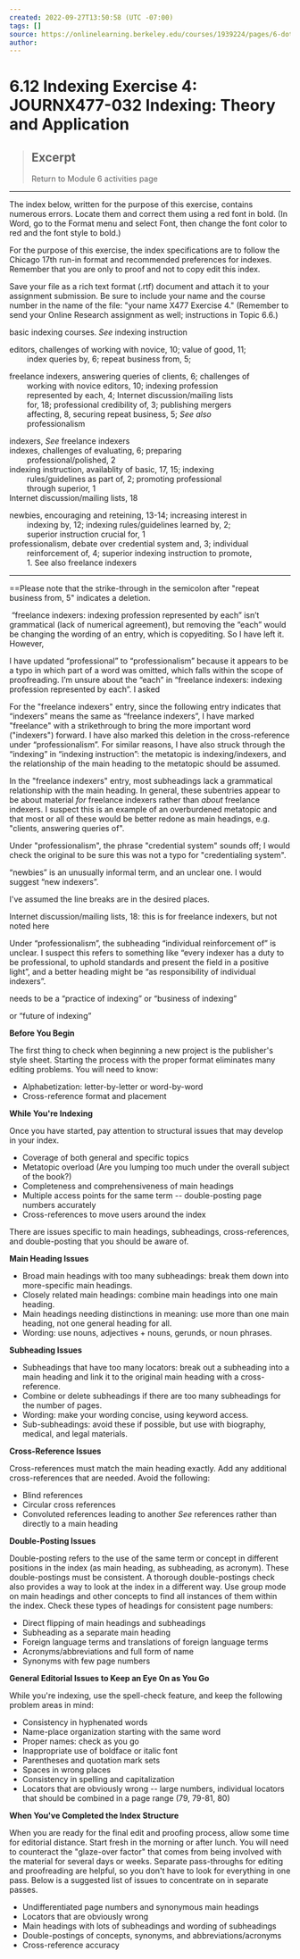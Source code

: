 ```yaml
---
created: 2022-09-27T13:50:58 (UTC -07:00)
tags: []
source: https://onlinelearning.berkeley.edu/courses/1939224/pages/6-dot-12-indexing-exercise-4
author: 
---
```


# 6.12 Indexing Exercise 4: JOURNX477-032 Indexing: Theory and Application

> ## Excerpt
> Return to Module 6 activities page

---
The index below, written for the purpose of this exercise, contains numerous errors. Locate them and correct them using a red font in bold. (In Word, go to the Format menu and select Font, then change the font color to red and the font style to bold.)

For the purpose of this exercise, the index specifications are to follow the Chicago 17th run-in format and recommended preferences for indexes. Remember that you are only to proof and not to copy edit this index.

Save your file as a rich text format (.rtf) document and attach it to your assignment submission. Be sure to include your name and the course number in the name of the file: "your name X477 Exercise 4." (Remember to send your Online Research assignment as well; instructions in Topic 6.6.)

basic indexing courses. _See_ indexing instruction  
  
editors, challenges of working with novice, 10; value of good, 11;  
        index queries by, 6; repeat business from, 5;  
  
freelance indexers, answering queries of clients, 6; challenges of  
        working with novice editors, 10; indexing profession  
        represented by each, 4; Internet discussion/mailing lists  
        for, 18; professional credibility of, 3; publishing mergers  
        affecting, 8, securing repeat business, 5; _See also_  
        professionalism  
  
indexers, _See_ freelance indexers  
indexes, challenges of evaluating, 6; preparing  
        professional/polished, 2  
indexing instruction, availablity of basic, 17, 15; indexing  
        rules/guidelines as part of, 2; promoting professional  
        through superior, 1  
Internet discussion/mailing lists, 18  
  
newbies, encouraging and reteining, 13-14; increasing interest in  
        indexing by, 12; indexing rules/guidelines learned by, 2;  
        superior instruction crucial for, 1  
professionalism, debate over credential system and, 3; individual  
        reinforcement of, 4; superior indexing instruction to promote,  
        1. See also freelance indexers

--------
==Please note that the strike-through in the semicolon after "repeat business from, 5" indicates a deletion. 

 “freelance indexers: indexing profession represented by each” isn’t grammatical (lack of numerical agreement), but removing the “each” would be changing the wording of an entry, which is copyediting. So I have left it. However,

I have updated “professional” to “professionalism” because it appears to be a typo in which part of a word was omitted, which falls within the scope of proofreading. I’m unsure about the “each” in “freelance indexers: indexing profession represented by each”. I asked

For the "freelance indexers" entry, since the following entry indicates that “indexers” means the same as “freelance indexers”, I have marked "freelance" with a strikethrough to bring the more important word ("indexers") forward. I have also marked this deletion in the cross-reference under “professionalism”. For similar reasons, I have also struck through the “indexing” in “indexing instruction”: the metatopic is indexing/indexers, and the relationship of the main heading to the metatopic should be assumed.

In the "freelance indexers" entry, most subheadings lack a grammatical relationship with the main heading. In general, these subentries appear to be about material *for* freelance indexers rather than *about* freelance indexers. I suspect this is an example of an overburdened metatopic and that most or all of these would be better redone as main headings, e.g. "clients, answering queries of".

Under "professionalism", the phrase "credential system" sounds off; I would check the original to be sure this was not a typo for "credentialing system".

“newbies” is an unusually informal term, and an unclear one. I would suggest “new indexers”.

I've assumed the line breaks are in the desired places.

Internet discussion/mailing lists, 18: this is for freelance indexers, but not noted here

Under “professionalism”, the subheading “individual reinforcement of” is unclear. I suspect this refers to something like “every indexer has a duty to be professional, to uphold standards and present the field in a positive light”, and a better heading might be “as responsibility of individual indexers”.

needs to be a “practice of indexing” or “business of indexing”

or “future of indexing”

**Before You Begin**

The first thing to check when beginning a new project is the publisher's style sheet. Starting the process with the proper format eliminates many editing problems. You will need to know:

-   Alphabetization: letter-by-letter or word-by-word
-   Cross-reference format and placement

**While You're Indexing**

Once you have started, pay attention to structural issues that may develop in your index.

-   Coverage of both general and specific topics
-   Metatopic overload (Are you lumping too much under the overall subject of the book?)
-   Completeness and comprehensiveness of main headings
-   Multiple access points for the same term -- double-posting page numbers accurately
-   Cross-references to move users around the index

There are issues specific to main headings, subheadings, cross-references, and double-posting that you should be aware of.

**Main Heading Issues**

-   Broad main headings with too many subheadings: break them down into more-specific main headings.
-   Closely related main headings: combine main headings into one main heading.
-   Main headings needing distinctions in meaning: use more than one main heading, not one general heading for all.
-   Wording: use nouns, adjectives + nouns, gerunds, or noun phrases.

**Subheading Issues**

-   Subheadings that have too many locators: break out a subheading into a main heading and link it to the original main heading with a cross-reference.
-   Combine or delete subheadings if there are too many subheadings for the number of pages.
-   Wording: make your wording concise, using keyword access.
-   Sub-subheadings: avoid these if possible, but use with biography, medical, and legal materials.

**Cross-Reference Issues**

Cross-references must match the main heading exactly. Add any additional cross-references that are needed. Avoid the following:

-   Blind references
-   Circular cross references
-   Convoluted references leading to another _See_ references rather than directly to a main heading

**Double-Posting Issues**

Double-posting refers to the use of the same term or concept in different positions in the index (as main heading, as subheading, as acronym). These double-postings must be consistent. A thorough double-postings check also provides a way to look at the index in a different way. Use group mode on main headings and other concepts to find all instances of them within the index. Check these types of headings for consistent page numbers:

-   Direct flipping of main headings and subheadings
-   Subheading as a separate main heading
-   Foreign language terms and translations of foreign language terms
-   Acronyms/abbreviations and full form of name
-   Synonyms with few page numbers

**General Editorial Issues to Keep an Eye On as You Go**

While you're indexing, use the spell-check feature, and keep the following problem areas in mind:

-   Consistency in hyphenated words
-   Name-place organization starting with the same word
-   Proper names: check as you go
-   Inappropriate use of boldface or italic font
-   Parentheses and quotation mark sets
-   Spaces in wrong places
-   Consistency in spelling and capitalization
-   Locators that are obviously wrong -- large numbers, individual locators that should be combined in a page range (79, 79-81, 80)

**When You've Completed the Index Structure**

When you are ready for the final edit and proofing process, allow some time for editorial distance. Start fresh in the morning or after lunch. You will need to counteract the "glaze-over factor" that comes from being involved with the material for several days or weeks. Separate pass-throughs for editing and proofreading are helpful, so you don't have to look for everything in one pass. Below is a suggested list of issues to concentrate on in separate passes.

-   Undifferentiated page numbers and synonymous main headings
-   Locators that are obviously wrong
-   Main headings with lots of subheadings and wording of subheadings
-   Double-postings of concepts, synonyms, and abbreviations/acronyms
-   Cross-reference accuracy